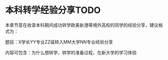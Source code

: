 # 本科转学经验分享TODO

本章节意在收录本科期间成功转学欧美新港等境外高校的同学的经验分享，建议格式为：

题目：X学长YY专业ZZ级转入MM大学NN专业经验分享

内容可包含：为什么想转学，转学的准备过程，在新大学的学习体验

